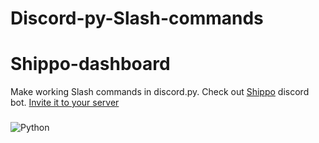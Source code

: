 # Discord-py-Slash-commands
# Shippo-dashboard
Make working Slash commands in discord.py. Check out [Shippo](https://top.gg/de/bot/1003002164349784125) discord bot. [Invite it to your server](https://discord.com/oauth2/authorize?client_id=1002996164485976074&permissions=1635845143799&scope=bot%20applications.commands)
###
![Python](https://img.shields.io/badge/python-3670A0?style=for-the-badge&logo=python&logoColor=ffdd54)
